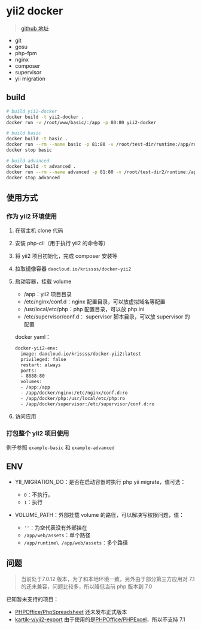 # yii2 docker

> [github 地址](https://github.com/krissss/docker-yii2)

- git
- gosu
- php-fpm
- nginx
- composer
- supervisor
- yii migration

## build

```bash
# build yii2-docker
docker build -t yii2-docker .
docker run -v /root/www/basic/:/app -p 80:80 yii2-docker

# build basic
docker build -t basic .
docker run --rm --name basic -p 81:80 -v /root/test-dir/runtime:/app/runtime -v /root/test-dir/web:/app/web/assets basic
docker stop basic

# build advanced
docker build -t advanced .
docker run --rm --name advanced -p 81:80 -v /root/test-dir2/runtime:/app/backend/runtime -v /root/test-dir2/web:/app/backend/web/assets advanced
docker stop advanced
```

## 使用方式

### 作为 yii2 环境使用

1. 在宿主机 clone 代码
2. 安装 php-cli（用于执行 yii2 的命令等）
3. 将 yii2 项目初始化，完成 composer 安装等
4. 拉取镜像容器 `daocloud.io/krissss/docker-yii2`
5. 启动容器，挂载 volume
    
    - /app：yii2 项目目录
    - /etc/nginx/conf.d：nginx 配置目录，可以放虚拟域名等配置
    - /usr/local/etc/php：php 配置目录，可以放 php.ini
    - /etc/supervisor/conf.d： supervisor 脚本目录，可以放 supervisor 的配置
    
    docker yaml：
    ```bash
    docker-yii2-env:
      image: daocloud.io/krissss/docker-yii2:latest
      privileged: false
      restart: always
      ports:
      - 8888:80
      volumes:
      - /app:/app
      - /app/docker/nginx:/etc/nginx/conf.d:ro
      - /app/docker/php:/usr/local/etc/php:ro
      - /app/docker/supervisor:/etc/supervisor/conf.d:ro
    ```
    
6. 访问应用

### 打包整个 yii2 项目使用

例子参照 `example-basic` 和 `example-advanced`

## ENV

- YII_MIGRATION_DO：是否在启动容器时执行 php yii migrate，值可选：
   - `0`：不执行，
   - `1`：执行

- VOLUME_PATH：外部挂载 volume 的路径，可以解决写权限问题，值：
   - `''`：为空代表没有外部挂在
   - `/app/web/assets`：单个路径
   - `/app/runtime\ /app/web/assets`：多个路径

## 问题

> 当前处于7.0.12 版本，为了和本地环境一致，另外由于部分第三方应用对 7.1 的还未兼容，问题比较多，所以降低当前 php 版本到 7.0

已知暂未支持的项目：

- [PHPOffice/PhpSpreadsheet](https://github.com/PHPOffice/PhpSpreadsheet) 还未发布正式版本
- [kartik-v/yii2-export](https://github.com/kartik-v/yii2-export) 由于使用的是[PHPOffice/PHPExcel](https://github.com/PHPOffice/PHPExcel)，所以不支持 7.1